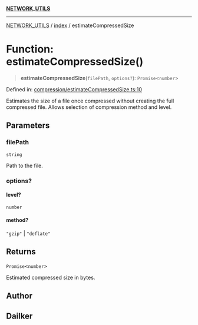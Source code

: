 [**NETWORK_UTILS**](../../README.md)

***

[NETWORK_UTILS](../../README.md) / [index](../README.md) / estimateCompressedSize

# Function: estimateCompressedSize()

> **estimateCompressedSize**(`filePath`, `options?`): `Promise`\<`number`\>

Defined in: [compression/estimateCompressedSize.ts:10](https://github.com/dailker/everyutil/blob/26e2bb73429918cf0d08899e9efd90b82a42c92e/src/compression/estimateCompressedSize.ts#L10)

Estimates the size of a file once compressed without creating the full compressed file.
Allows selection of compression method and level.

## Parameters

### filePath

`string`

Path to the file.

### options?

#### level?

`number`

#### method?

`"gzip"` \| `"deflate"`

## Returns

`Promise`\<`number`\>

Estimated compressed size in bytes.

## Author

## Dailker
